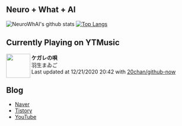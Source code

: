## Neuro + What + AI

![NeuroWhAI's github stats](https://github-readme-stats.vercel.app/api?username=neurowhai&count_private=true&show_icons=true)
[![Top Langs](https://github-readme-stats.vercel.app/api/top-langs/?username=neurowhai&layout=compact)](https://github.com/anuraghazra/github-readme-stats)

## Currently Playing on YTMusic

[<img align="left" height="65" src="https://lh3.googleusercontent.com/HfX2KKa4oDYN3DPfy001J4rTUmgcJtC40LLDuhUP7LTIeVv6PkCWlPIZAl9qPEwLT8koTNWjUL-koQ">](https://music.youtube.com/channel/UC3Xdsl7MMxbnD-sb3xipi_A)

**ケガレの唄**  
羽生まゐご  
Last updated at 12/21/2020 20:42 with [20chan/github-now](https://github.com/20chan/github-now)

## Blog

- [Naver](http://blog.naver.com/neurowhai)
- [Tistory](http://neurowhai.tistory.com/)
- [YouTube](https://www.youtube.com/channel/UCB_v1xU6laBHOeH6z4L-Mtw)
